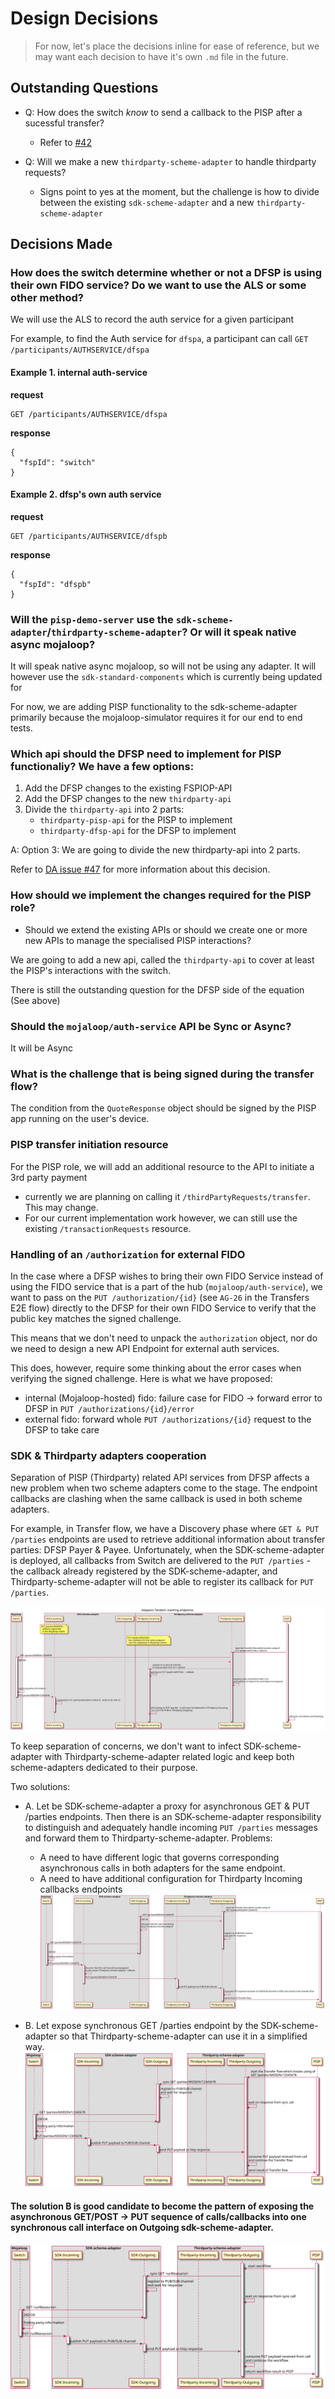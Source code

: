 # Design Decisions

> For now, let's place the decisions inline for ease of reference, but we may want each decision to have it's own `.md` file in the future.

## Outstanding Questions

- Q: How does the switch _know_ to send a callback to the PISP after a sucessful transfer?
    - Refer to [#42](https://github.com/mojaloop/pisp/issues/42)

- Q: Will we make a new `thirdparty-scheme-adapter` to handle thirdparty requests?
    - Signs point to yes at the moment, but the challenge is how to divide between the existing `sdk-scheme-adapter` and a new `thirdparty-scheme-adapter`

## Decisions Made

### How does the switch determine whether or not a DFSP is using their own FIDO service? Do we want to use the ALS or some other method?

We will use the ALS to record the auth service for a given participant

For example, to find the Auth service for `dfspa`, a participant can call `GET /participants/AUTHSERVICE/dfspa`

#### Example 1. internal auth-service

**request**
```
GET /participants/AUTHSERVICE/dfspa
```
**response**
```
{
  "fspId": "switch"
}
```

#### Example 2. dfsp's own auth service
**request**
```
GET /participants/AUTHSERVICE/dfspb
```
**response**
```
{
  "fspId": "dfspb"
}
```




### Will the `pisp-demo-server` use the `sdk-scheme-adapter`/`thirdparty-scheme-adapter`? Or will it speak native async mojaloop?
It will speak native async mojaloop, so will not be using any adapter. It will however use the `sdk-standard-components` which is currently being updated for 

For now, we are adding PISP functionality to the sdk-scheme-adapter primarily because the mojaloop-simulator requires it for our end to end tests.


### Which api should the DFSP need to implement for PISP functionaliy? We have a few options:
  1. Add the DFSP changes to the existing FSPIOP-API
  2. Add the DFSP changes to the new `thirdparty-api`
  3. Divide the `thirdparty-api` into 2 parts: 
      - `thirdparty-pisp-api` for the PISP to implement
      - `thirdparty-dfsp-api` for the DFSP to implement

A: Option 3: We are going to divide the new thirdparty-api into 2 parts.

Refer to [DA issue #47](https://github.com/mojaloop/design-authority/issues/47) for more information about this decision.


###  How should we implement the changes required for the PISP role? 
 - Should we extend the existing APIs or should we create one or more new APIs to manage the specialised PISP interactions?

We are going to add a new api, called the `thirdparty-api` to cover at least the PISP's interactions with the switch.

There is still the outstanding question for the DFSP side of the equation (See above)


### Should the `mojaloop/auth-service` API be Sync or Async?

It will be Async


### What is the challenge that is being signed during the transfer flow?

The condition from the `QuoteResponse` object should be signed by the PISP app running on the user's device.

### PISP transfer initiation resource

For the PISP role, we will add an additional resource to the API to initiate a 3rd party payment
- currently we are planning on calling it `/thirdPartyRequests/transfer`. This may change.
- For our current implementation work however, we can still use the existing `/transactionRequests` resource.


### Handling of an `/authorization` for external FIDO

In the case where a DFSP wishes to bring their own FIDO Service instead of using the FIDO service that is a part of the hub (`mojaloop/auth-service`), we want to pass on the `PUT /authorization/{id}` (see `AG-26` in the Transfers E2E flow) directly to the DFSP for their own FIDO Service to verify that the public key matches the signed challenge.

This means that we don't need to unpack the `authorization` object, nor do we need to design a new API Endpoint for external auth services.

This does, however, require some thinking about the error cases when verifying the signed challenge. Here is what we have proposed:
- internal (Mojaloop-hosted) fido: failure case for FIDO -> forward error to DFSP in `PUT /authorizations/{id}/error`
- external fido: forward whole `PUT /authorizations/{id}` request to the DFSP to take care


### SDK & Thirdparty adapters cooperation

Separation of PISP (Thirdparty) related API services from DFSP affects a new problem when two scheme adapters come to the stage. The endpoint callbacks are clashing when the same callback is used in both scheme adapters.

For example, in Transfer flow, we have a Discovery phase where `GET & PUT /parties` endpoints are used to retrieve additional information about transfer parties: DFSP Payer & Payee.  Unfortunately, when the SDK-scheme-adapter is deployed, all callbacks from Switch are delivered to the `PUT /parties` - the callback already registered by the SDK-scheme-adapter, and Thirdparty-scheme-adapter will not be able to register its callback for `PUT /parties`. 

![clashing-endpoints](../out/design-decisions/tandem_clashing_endpoints.svg)

To keep separation of concerns, we don't want to infect SDK-scheme-adapter with Thirdparty-scheme-adapter related logic and keep both scheme-adapters dedicated to their purpose.

Two solutions:
- A. Let be SDK-scheme-adapter a proxy for asynchronous  GET & PUT /parties endpoints. Then there is an SDK-scheme-adapter responsibility to distinguish and adequately handle incoming `PUT /parties` messages and forward them to Thirdparty-scheme-adapter. 
  Problems: 
  - A need to have different logic that governs corresponding asynchronous calls in both adapters for the same endpoint.
  - A need to have additional configuration for Thirdparty Incoming callbacks endpoints
![async-proxy](../out/design-decisions/tandem_async_proxy.svg)

- B. Let expose synchronous GET /parties endpoint by the SDK-scheme-adapter so that Thirdparty-scheme-adapter can use it in a simplified way. 
![sync-client-server](../out/design-decisions/tandem_sync_client_server.svg)
  

#### The solution B is good candidate to become the pattern of exposing the asynchronous GET/POST -> PUT sequence of calls/callbacks into one synchronous call interface on Outgoing sdk-scheme-adapter. 
![generic-pattern](../out/design-decisions/tandem_generic_pattern.svg)
